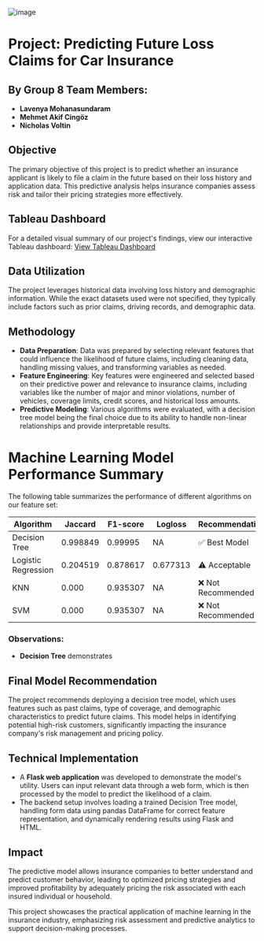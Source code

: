 ![image](https://github.com/user-attachments/assets/f249b9c0-599d-4908-81ac-001afbca5805)

# Project: Predicting Future Loss Claims for Car Insurance

## By Group 8 Team Members:
- **Lavenya Mohanasundaram**
- **Mehmet Akif Cingöz**
- **Nicholas Voltin**

## Objective
The primary objective of this project is to predict whether an insurance applicant is likely to file a claim in the future based on their loss history and application data. This predictive analysis helps insurance companies assess risk and tailor their pricing strategies more effectively.

## Tableau Dashboard
For a detailed visual summary of our project's findings, view our interactive Tableau dashboard:
[View Tableau Dashboard](https://public.tableau.com/app/profile/lavenya2766/viz/Project4Dash_17417641495290/ClaimPredictorSummary?publish=yes)

## Data Utilization
The project leverages historical data involving loss history and demographic information. While the exact datasets used were not specified, they typically include factors such as prior claims, driving records, and demographic data.

## Methodology
- **Data Preparation**: Data was prepared by selecting relevant features that could influence the likelihood of future claims, including cleaning data, handling missing values, and transforming variables as needed.
- **Feature Engineering**: Key features were engineered and selected based on their predictive power and relevance to insurance claims, including variables like the number of major and minor violations, number of vehicles, coverage limits, credit scores, and historical loss amounts.
- **Predictive Modeling**: Various algorithms were evaluated, with a decision tree model being the final choice due to its ability to handle non-linear relationships and provide interpretable results.

# Machine Learning Model Performance Summary

The following table summarizes the performance of different algorithms on our feature set:

| Algorithm            | Jaccard   | F1-score | Logloss  | Recommendation              |
|----------------------|-----------|----------|----------|-----------------------------|
| Decision Tree        | 0.998849  | 0.99995  | NA       | ✅ Best Model               |
| Logistic Regression  | 0.204519  | 0.878617 | 0.677313 | ⚠️ Acceptable               |
| KNN                  | 0.000     | 0.935307 | NA       | ❌ Not Recommended          |
| SVM                  | 0.000     | 0.935307 | NA       | ❌ Not Recommended          |


### Observations:
- **Decision Tree** demonstrates


## Final Model Recommendation
The project recommends deploying a decision tree model, which uses features such as past claims, type of coverage, and demographic characteristics to predict future claims. This model helps in identifying potential high-risk customers, significantly impacting the insurance company's risk management and pricing policy.


## Technical Implementation
- A **Flask web application** was developed to demonstrate the model's utility. Users can input relevant data through a web form, which is then processed by the model to predict the likelihood of a claim.
- The backend setup involves loading a trained Decision Tree model, handling form data using pandas DataFrame for correct feature representation, and dynamically rendering results using Flask and HTML.

## Impact
The predictive model allows insurance companies to better understand and predict customer behavior, leading to optimized pricing strategies and improved profitability by adequately pricing the risk associated with each insured individual or household.

This project showcases the practical application of machine learning in the insurance industry, emphasizing risk assessment and predictive analytics to support decision-making processes.
